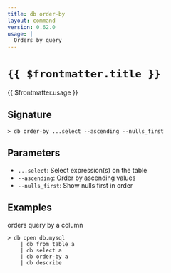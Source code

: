 ```yaml
---
title: db order-by
layout: command
version: 0.62.0
usage: |
  Orders by query
---
```


# `{{ $frontmatter.title }}`

<div style='white-space: pre-wrap;'>{{ $frontmatter.usage }}</div>

## Signature

```> db order-by ...select --ascending --nulls_first```

## Parameters

 -  `...select`: Select expression(s) on the table
 -  `--ascending`: Order by ascending values
 -  `--nulls_first`: Show nulls first in order

## Examples

orders query by a column
```shell
> db open db.mysql
    | db from table_a
    | db select a
    | db order-by a
    | db describe
```
